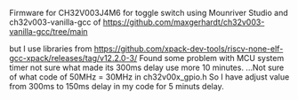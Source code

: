 Firmware for CH32V003J4M6 for toggle switch using Mounriver Studio 
and ch32v003-vanilla-gcc of https://github.com/maxgerhardt/ch32v003-vanilla-gcc/tree/main

but I use libraries from https://github.com/xpack-dev-tools/riscv-none-elf-gcc-xpack/releases/tag/v12.2.0-3/
Found some problem with MCU system timer not sure what made its 300ms delay use more 10 minutes.
...Not sure of what code of 50MHz = 30MHz in ch32v00x_gpio.h
So I have adjust value from 300ms to 150ms delay in my code for 5 minuts delay.

